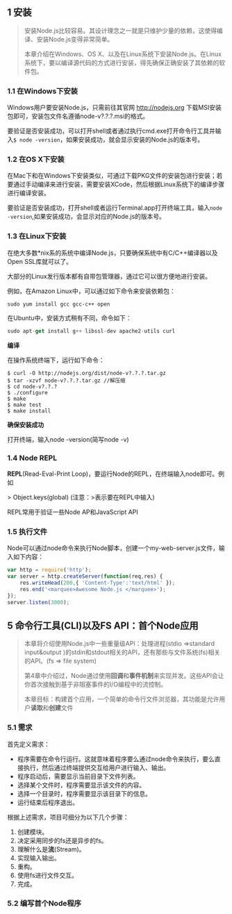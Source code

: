 ## 1 安装

> 安装Node.js比较容易。其设计理念之一就是只维护少量的依赖，这使得编译、安装Node.js变得非常简单。
>
> 本章介绍在Windows、OS X、以及在Linux系统下安装Node.js。在Linux系统下，要以编译源代码的方式进行安装，得先确保正确安装了其依赖的软件包。

### 1.1 在Windows下安装

Windows用户要安装Node.js，只需前往其官网 http://nodejs.org 下载MSI安装包即可，安装包文件名遵循node-v?.?.?.msi的格式。

要验证是否安装成功，可以打开shell或者通过执行cmd.exe打开命令行工具并输入```$ node -version```，如果安装成功，就会显示安装的Node.js的版本号。

### 1.2 在OS X下安装

在Mac下和在Windows下安装类似，可通过下载PKG文件的安装包进行安装；若要通过手动编译来进行安装，需要安装XCode，然后根据Linux系统下的编译步骤进行编译安装。

 要验证是否安装成功，打开shell或者运行Terminal.app打开终端工具，输入```node -version```,如果安装成功，会显示对应的Node.js的版本号。

### 1.3 在Linux下安装

在绝大多数*nix系的系统中编译Node.js，只要确保系统中有C/C++编译器以及Open SSL库就可以了。

大部分的Linux发行版本都有自带包管理器，通过它可以很方便地进行安装。

例如，在Amazon Linux中，可以通过如下命令来安装依赖包：

```
sudo yum install gcc gcc-c++ open
```

在Ubuntu中，安装方式稍有不同，命令如下：

``` javascript
sudo apt-get install g++ libssl-dev apache2-utils curl  
```

**编译**

在操作系统终端下，运行如下命令：

```
$ curl -O http://nodejs.org/dist/node-v?.?.?.tar.gz
$ tar -xzvf node-v?.?.?.tar.gz //解压缩
$ cd node-v?.?.?
$ ./configure
$ make
$ make test
$ make install
```

**确保安装成功**

打开终端，输入node -version(简写node -v)

### 1.4 Node REPL

**REPL**(Read-Eval-Print Loop)，要运行Node的REPL，在终端输入node即可。例如

\> Object.keys(global) (注意：>表示要在REPL中输入)

REPL常用于验证一些Node AP和JavaScript API

### 1.5 执行文件

Node可以通过node命令来执行Node脚本，创建一个my-web-server.js文件，输入如下内容：

```javascript
var http = require('http');
var server = http.createServer(function(req,res) {
    res.writeHead(200,{ 'Content-Type':'text/html' });
    res.end('<marquee>Awesome Node.js </marquee>');
});
server.listen(3000);
```

## 5 命令行工具(CLI)以及FS API：首个Node应用

> 本章将介绍使用Node.js中一些重量级API：处理进程(stdio =>standard input&output )的stdin和stdout相关的API，还有那些与文件系统(fs)相关的API。(fs => file system)
>
> 第4章中介绍过，Node通过使用**回调**和**事件机制**来实现并发。这些API会让你首次接触到基于非阻塞事件的I/O编程中的流控制。
>
> 本章目标：构建首个应用，一个简单的命令行文件浏览器，其功能是允许用户**读取**和**创建**文件

### 5.1 需求

首先定义需求：

- 程序需要在命令行运行。这就意味着程序要么通过node命令来执行，要么直接执行，然后通过终端提供交互给用户进行输入、输出。
- 程序启动后，需要显示当前目录下文件列表。
- 选择某个文件时，程序需要显示该文件的内容。
- 选择一个目录时，程序需要显示该目录下的信息。
- 运行结束后程序退出。

根据上述需求，项目可细分为以下几个步骤：

1. 创建模块。
2. 决定采用同步的fs还是异步的fs。
3. 理解什么是**流**(Stream)。
4. 实现输入输出。
5. 重构。
6. 使用fs进行文件交互。
7. 完成。

### 5.2 编写首个Node程序

